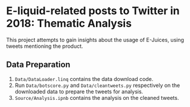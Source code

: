# E-liquid-related posts to Twitter in 2018: Thematic Analysis

This project attempts to gain insights about the usage of E-Juices, using tweets mentioning the product.

## Data Preparation

1. `Data/DataLoader.linq` contains the data download code.
2. Run `Data/botscore.py` and `Data/cleantweets.py` respectively on the downloaded data to prepare the tweets for analysis.
3. `Source/Analysis.ipnb` contains the analysis on the cleaned tweets.
